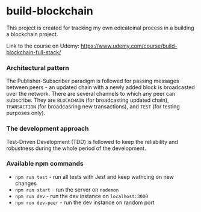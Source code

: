 # build-blockchain

This project is created for tracking my own edicatoinal process in a building a blockchain project.

Link to the course on Udemy: https://www.udemy.com/course/build-blockchain-full-stack/

### Architectural pattern
The Publisher-Subscriber paradigm is followed for passing messages between peers - an updated chain with a newly added block is broadcasted over the network. There are several channels to which any peer can subscribe. They are `BLOCKCHAIN` (for broadcasting updated chain), `TRANSACTION` (for broadcasring new transactions), and `TEST` (for testing purposes only).

### The development approach

Test-Driven Development (TDD) is followed to keep the reliability and robustness during the whole period of the development.

### Available npm commands

* `npm run test` - run all tests with Jest and keep wathcing on new changes
* `npm run start` - run the server on `nodemon`
* `npm run dev` - run the dev instance on `localhost:3000`
* `npm run dev-peer` - run the dev instance on random port